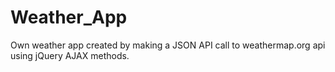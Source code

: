 # Weather_App
Own weather app created by making a JSON API call to weathermap.org api using jQuery AJAX methods.
